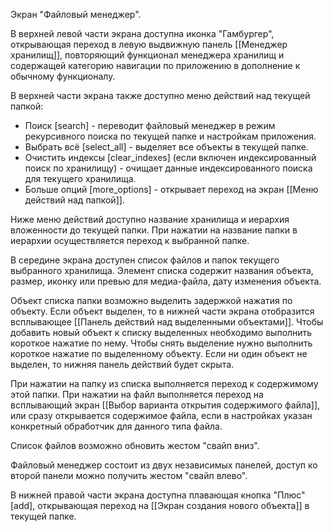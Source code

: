 Экран "Файловый менеджер".

В верхней левой части экрана доступна иконка "Гамбургер", открывающая переход в левую выдвижную панель [[Менеджер хранилищ]], повторяющий функционал менеджера хранилищ и содержащей категорию навигации по приложению в дополнение к обычному функционалу.

В верхней части экрана также доступно меню действий над текущей папкой: 
* Поиск [search] - переводит файловый менеджер в режим рекурсивного поиска по текущей папке и настройкам приложения.
* Выбрать всё [select_all] - выделяет все объекты в текущей папке.
* Очистить индексы [clear_indexes] (если включен индексированный поиск по хранилищу) - очищает данные индексированного поиска для текущего хранилища.
* Больше опций [more_options] - открывает переход на экран [[Меню действий над папкой]].

Ниже меню действий доступно название хранилища и иерархия вложенности до текущей папки. При нажатии на название папки в иерархии осуществляется переход к выбранной папке.

В середине экрана доступен список файлов и папок текущего выбранного хранилища. Элемент списка содержит названия объекта, размер, иконку или превью для медиа-файла, дату изменения объекта.

Объект списка папки возможно выделить задержкой нажатия по объекту. Если объект выделен, то в нижней части экрана отобразится всплывающее [[Панель действий над выделенными объектами]]. Чтобы добавить новый объект к списку выделенных необходимо выполнить короткое нажатие по нему. Чтобы снять выделение нужно выполнить короткое нажатие по выделенному объекту. Если ни один объект не выделен, то нижняя панель действий будет скрыта.

При нажатии на папку из списка выполняется переход к содержимому этой папки.
При нажатии на файл выполняется переход на всплывающий экран [[Выбор варианта открытия содержимого файла]], или сразу открывается содержимое файла, если в настройках указан конкретный обработчик для данного типа файла.

Список файлов возможно обновить жестом "свайп вниз".

Файловый менеджер состоит из двух независимых панелей, доступ ко второй панели можно получить жестом "свайп влево".

В нижней правой части экрана доступна плавающая кнопка "Плюс" [add], открывающая переход на [[Экран создания нового объекта]] в текущей папке.